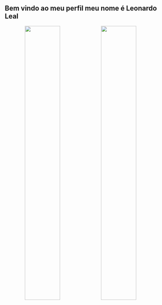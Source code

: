 ## Bem vindo ao meu perfil meu nome é Leonardo Leal
<div align="center">
<img align="left"  width="47%"  src="https://github-readme-stats.vercel.app/api?username=Leohgb&show_icons=true&theme=radical" />

<img align="left" width="47%" src="https://github-readme-stats.vercel.app/api/top-langs/?username=Leohgb&layout=compact" />

</div>
